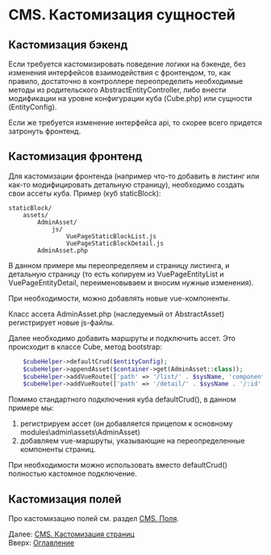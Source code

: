 # CMS. Кастомизация сущностей

## Кастомизация бэкенд

Если требуется кастомизировать поведение логики на бэкенде, без изменения интерфейсов
взаимодействия с фронтендом, то, как правило, достаточно в контроллере переопределить
необходимые методы из родительского AbstractEntityController, либо внести модификации
на уровне конфигурации куба (Cube.php) или сущности (EntityConfig).

Если же требуется изменение интерфейса api, то скорее всего придется затронуть фронтенд.

## Кастомизация фронтенд

Для кастомизации фронтенда (например что-то добавить в листинг или как-то модифицировать
детальную страницу), необходимо создать свои ассеты куба. Пример (куб staticBlock):

```
staticBlock/
    assets/
        AdminAsset/
            js/
                VuePageStaticBlockList.js
                VuePageStaticBlockDetail.js
        AdminAsset.php
```

В данном примере мы переопределяем и страницу листинга, и детальную страницу
(то есть копируем из VuePageEntityList и VuePageEntityDetail, переименовываем и вносим
нужные изменения).

При необходимости, можно добавлять новые vue-компоненты.

Класс ассета AdminAsset.php (наследуемый от AbstractAsset) регистрирует новые js-файлы.

Далее необходимо добавить маршруты и подключить ассет. Это происходит в классе Cube,
метод bootstrap:

```php
    $cubeHelper->defaultCrud($entityConfig);
    $cubeHelper->appendAsset($container->get(AdminAsset::class));
    $cubeHelper->addVueRoute(['path' => '/list/' . $sysName, 'component' => 'VuePageStaticBlockList']);
    $cubeHelper->addVueRoute(['path' => '/detail/' . $sysName . '/:id', 'component' => 'VuePageStaticBlockDetail']);
```

Помимо стандартного подключения куба defaultCrud(), в данном примере мы:
1. регистрируем ассет (он добавляется прицепом к основному modules\admin\assets\AdminAsset)
2. добавляем vue-маршруты, указывающие на переопределенные компоненты страниц.

При необходимости можно использовать вместо defaultCrud() полностью кастомное подключение.

## Кастомизация полей

Про кастомизацию полей см. раздел [CMS. Поля](fields.md).

Далее: [CMS. Кастомизация страниц](custom-page.md)<br>
Вверх: [Оглавление](../index.md)
